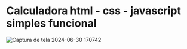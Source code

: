 <h1>Calculadora html - css - javascript simples funcional </h1>

![Captura de tela 2024-06-30 170742](https://github.com/Adler-Guii/Calculadora/assets/164437805/1d9b96b9-6f9c-4f55-bd91-a0b41a42e682)
